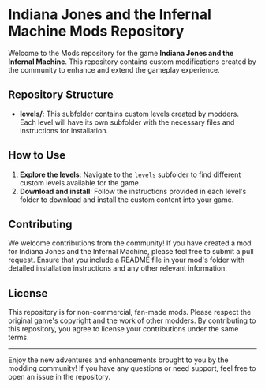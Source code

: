 # Indiana Jones and the Infernal Machine Mods Repository

Welcome to the Mods repository for the game **Indiana Jones and the Infernal Machine**. This repository contains custom modifications created by the community to enhance and extend the gameplay experience.

## Repository Structure

- **levels/**: This subfolder contains custom levels created by modders. Each level will have its own subfolder with the necessary files and instructions for installation.

## How to Use

1. **Explore the levels**: Navigate to the `levels` subfolder to find different custom levels available for the game.
2. **Download and install**: Follow the instructions provided in each level's folder to download and install the custom content into your game.

## Contributing

We welcome contributions from the community! If you have created a mod for Indiana Jones and the Infernal Machine, please feel free to submit a pull request. Ensure that you include a README file in your mod's folder with detailed installation instructions and any other relevant information.

## License

This repository is for non-commercial, fan-made mods. Please respect the original game's copyright and the work of other modders. By contributing to this repository, you agree to license your contributions under the same terms.

---

Enjoy the new adventures and enhancements brought to you by the modding community! If you have any questions or need support, feel free to open an issue in the repository.
